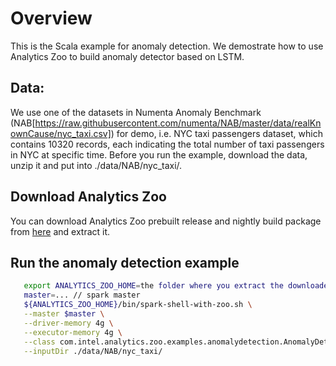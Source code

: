 # Overview

This is the Scala example for anomaly detection. We demostrate how to use Analytics Zoo to build anomaly detector based on LSTM.

## Data: 
   We use one of the datasets in Numenta Anomaly Benchmark (NAB[https://raw.githubusercontent.com/numenta/NAB/master/data/realKnownCause/nyc_taxi.csv]) for demo, i.e. NYC taxi passengers dataset, which contains 10320 records, each indicating the total number of taxi passengers in NYC at specific time. 
   Before you run the example, download the data, unzip it and put into ./data/NAB/nyc_taxi/.

## Download Analytics Zoo
You can download Analytics Zoo prebuilt release and nightly build package from [here](https://analytics-zoo.github.io/master/#release-download/) and extract it.

## Run the anomaly detection example

``` bash
   export ANALYTICS_ZOO_HOME=the folder where you extract the downloaded Analytics Zoo zip package
   master=... // spark master
   ${ANALYTICS_ZOO_HOME}/bin/spark-shell-with-zoo.sh \
   --master $master \
   --driver-memory 4g \
   --executor-memory 4g \
   --class com.intel.analytics.zoo.examples.anomalydetection.AnomalyDetection \
   --inputDir ./data/NAB/nyc_taxi/
```
